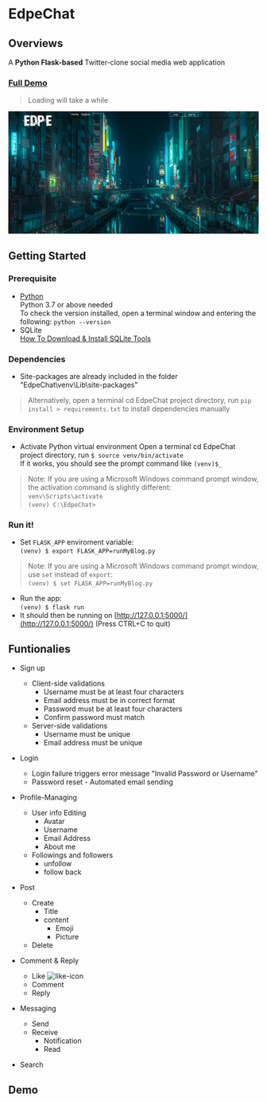 
# EdpeChat
## Overviews
A **Python Flask-based** Twitter-clone social media web application </br>
### [Full Demo](https://edpegg.herokuapp.com/) </br>
> Loading will take a while

![full-demo](/screenshots/full-demo.png)
</br>
## Getting Started
### Prerequisite

 - [Python](https://www.python.org/downloads/)<br />
	Python 3.7 or above needed <br />
	To check the version installed, open a terminal window and entering the following:
	``python --version``
 - SQLite <br />
	 [How To Download & Install SQLite Tools](How%20To%20Download%20&%20Install%20SQLite%20Tools)
### Dependencies
	
 - Site-packages are already included in the folder "EdpeChat\venv\Lib\site-packages"
 > Alternatively, open a terminal cd EdpeChat project directory, run  ``pip install > requirements.txt`` to install dependencies manually
 
### Environment Setup
 - Activate Python virtual environment
 Open a terminal cd EdpeChat project directory, run
  ``$ source venv/bin/activate``<br />
 If it works, you should see the prompt command like
 ``(venv)$_`` 
 > Note: If you are using a Microsoft Windows command prompt window, the activation command is slightly different: </br>
 > ``venv\Scripts\activate``<br />
 > ``(venv) C:\EdpeChat>``

### Run it!

 - Set ``FLASK_APP`` enviroment variable: </br>
 ``(venv) $ export FLASK_APP=runMyBlog.py``
 > Note:  If you are using a Microsoft Windows command prompt window, use `set` instead of `export`: </br>
 > `(venv) $ set FLASK_APP=runMyBlog.py`
 - Run the app: </br>
 `(venv) $ flask run`
 -  It should then be running on  [http://127.0.0.1:5000/](http://127.0.0.1:5000/)  (Press CTRL+C to quit)

	 
## Funtionalies
 - Sign up
	 - Client-side validations
		 - Username must be at least four characters 
		 - Email address must be in correct format
		 - Password must be at least four characters
		 - Confirm password must match
	 - Server-side validations
		 - Username must be unique
		 - Email address must be unique
 - Login
	 - Login failure triggers error message "Invalid Password or Username"
	 - Password reset - Automated email sending
 - Profile-Managing
	 - User info Editing
		 - Avatar
		 - Username
		 - Email Address
		 - About me
	- Followings and followers
		- unfollow 
		- follow back
 - Post
	 - Create
		 - Title 
		 - content
			 - Emoji
			 - Picture
	 - Delete
	 
 - Comment & Reply   
	 - Like ![like-icon](https://img.icons8.com/material-sharp/24/000000/facebook-like--v1.png%22)
	 - Comment
	 - Reply
 - Messaging
	 - Send
	 - Receive
		 - Notification
		 - Read
 - Search
 
## Demo

